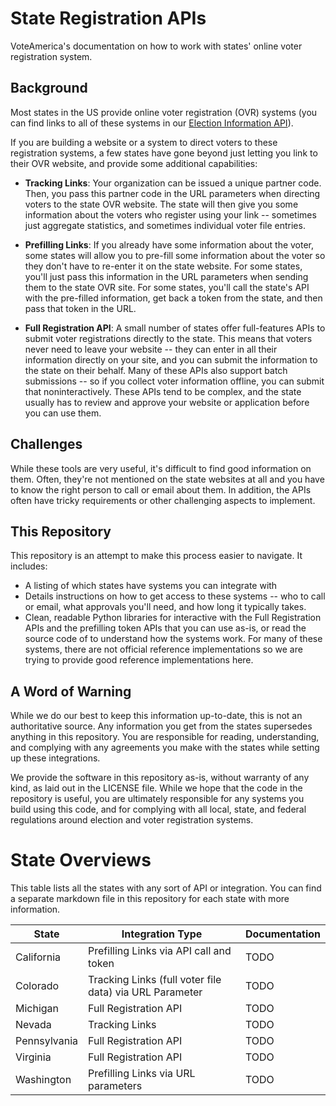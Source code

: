 # State Registration APIs

VoteAmerica's documentation on how to work with states' online voter
registration system.

## Background

Most states in the US provide online voter registration (OVR) systems (you can
find links to all of these systems in our
[Election Information API](https://docs.voteamerica.com/api/)).

If you are building a website or a system to direct voters to these registration
systems, a few states have gone beyond just letting you link to their OVR
website, and provide some additional capabilities:

- **Tracking Links**: Your organization can be issued a unique partner code.
Then, you pass this partner code in the URL parameters when directing voters
to the state OVR website. The state will then give you some information about
the voters who register using your link -- sometimes just aggregate statistics,
and sometimes individual voter file entries.

- **Prefilling Links**: If you already have some information about the voter,
some states will allow you to pre-fill some information about the voter so they
don't have to re-enter it on the state website. For some states, you'll just
pass this information in the URL parameters when sending them to the state OVR
site. For some states, you'll call the state's API with the pre-filled
information, get back a token from the state, and then pass that token in the
URL.

- **Full Registration API**: A small number of states offer full-features APIs
to submit voter registrations directly to the state. This means that voters
never need to leave your website -- they can enter in all their information
directly on your site, and you can submit the information to the state on their
behalf. Many of these APIs also support batch submissions -- so if you collect
voter information offline, you can submit that noninteractively. These APIs
tend to be complex, and the state usually has to review and approve your
website or application before you can use them.

## Challenges

While these tools are very useful, it's difficult to find good information on
them. Often, they're not mentioned on the state websites at all and you have
to know the right person to call or email about them. In addition, the APIs
often have tricky requirements or other challenging aspects to implement.

## This Repository

This repository is an attempt to make this process easier to navigate. It
includes:

- A listing of which states have systems you can integrate with
- Details instructions on how to get access to these systems -- who to call or
  email, what approvals you'll need, and how long it typically takes.
- Clean, readable Python libraries for interactive with the Full Registration
  APIs and the prefilling token APIs that you can use as-is, or read the source
  code of to understand how the systems work. For many of these systems, there
  are not official reference implementations so we are trying to provide good
  reference implementations here.

## A Word of Warning

While we do our best to keep this information up-to-date, this is not an
authoritative source. Any information you get from the states supersedes anything
in this repository. You are responsible for reading, understanding, and complying
with any agreements you make with the states while setting up these integrations.

We provide the software in this repository as-is, without
warranty of any kind, as laid out in the LICENSE file. While we hope that
the code in the repository is useful, you are ultimately responsible for any
systems you build using this code, and for complying with all local, state, and
federal regulations around election and voter registration systems.

# State Overviews

This table lists all the states with any sort of API or integration. You can
find a separate markdown file in this repository for each state with more
information.

| State | Integration Type | Documentation |
| --- | --- | --- |
| California | Prefilling Links via API call and token | TODO |
| Colorado | Tracking Links (full voter file data) via URL Parameter | TODO |
| Michigan | Full Registration API | TODO |
| Nevada | Tracking Links | TODO |
| Pennsylvania | Full Registration API | TODO |
| Virginia | Full Registration API | TODO |
| Washington | Prefilling Links via URL parameters | TODO |
